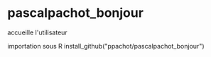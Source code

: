 # pascalpachot_bonjour

accueille l'utilisateur 

importation sous R
install_github("ppachot/pascalpachot_bonjour")
